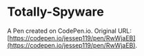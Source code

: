 # Totally-Spyware

A Pen created on CodePen.io. Original URL: [https://codepen.io/jessep119/pen/RwWjaEB](https://codepen.io/jessep119/pen/RwWjaEB).



